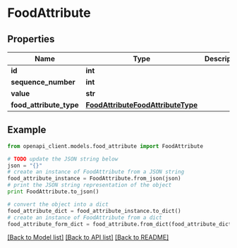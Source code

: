 # FoodAttribute


## Properties
Name | Type | Description | Notes
------------ | ------------- | ------------- | -------------
**id** | **int** |  | [optional] 
**sequence_number** | **int** |  | [optional] 
**value** | **str** |  | [optional] 
**food_attribute_type** | [**FoodAttributeFoodAttributeType**](FoodAttributeFoodAttributeType.md) |  | [optional] 

## Example

```python
from openapi_client.models.food_attribute import FoodAttribute

# TODO update the JSON string below
json = "{}"
# create an instance of FoodAttribute from a JSON string
food_attribute_instance = FoodAttribute.from_json(json)
# print the JSON string representation of the object
print FoodAttribute.to_json()

# convert the object into a dict
food_attribute_dict = food_attribute_instance.to_dict()
# create an instance of FoodAttribute from a dict
food_attribute_form_dict = food_attribute.from_dict(food_attribute_dict)
```
[[Back to Model list]](../README.md#documentation-for-models) [[Back to API list]](../README.md#documentation-for-api-endpoints) [[Back to README]](../README.md)


